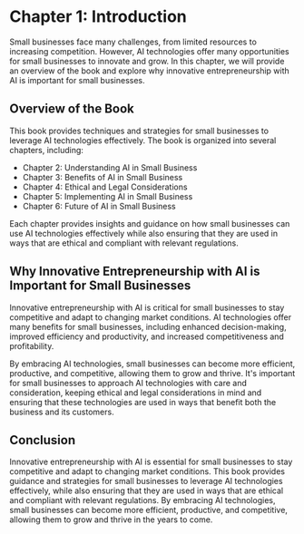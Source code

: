 Chapter 1: Introduction
=======================

Small businesses face many challenges, from limited resources to increasing competition. However, AI technologies offer many opportunities for small businesses to innovate and grow. In this chapter, we will provide an overview of the book and explore why innovative entrepreneurship with AI is important for small businesses.

Overview of the Book
--------------------

This book provides techniques and strategies for small businesses to leverage AI technologies effectively. The book is organized into several chapters, including:

* Chapter 2: Understanding AI in Small Business
* Chapter 3: Benefits of AI in Small Business
* Chapter 4: Ethical and Legal Considerations
* Chapter 5: Implementing AI in Small Business
* Chapter 6: Future of AI in Small Business

Each chapter provides insights and guidance on how small businesses can use AI technologies effectively while also ensuring that they are used in ways that are ethical and compliant with relevant regulations.

Why Innovative Entrepreneurship with AI is Important for Small Businesses
-------------------------------------------------------------------------

Innovative entrepreneurship with AI is critical for small businesses to stay competitive and adapt to changing market conditions. AI technologies offer many benefits for small businesses, including enhanced decision-making, improved efficiency and productivity, and increased competitiveness and profitability.

By embracing AI technologies, small businesses can become more efficient, productive, and competitive, allowing them to grow and thrive. It's important for small businesses to approach AI technologies with care and consideration, keeping ethical and legal considerations in mind and ensuring that these technologies are used in ways that benefit both the business and its customers.

Conclusion
----------

Innovative entrepreneurship with AI is essential for small businesses to stay competitive and adapt to changing market conditions. This book provides guidance and strategies for small businesses to leverage AI technologies effectively, while also ensuring that they are used in ways that are ethical and compliant with relevant regulations. By embracing AI technologies, small businesses can become more efficient, productive, and competitive, allowing them to grow and thrive in the years to come.
